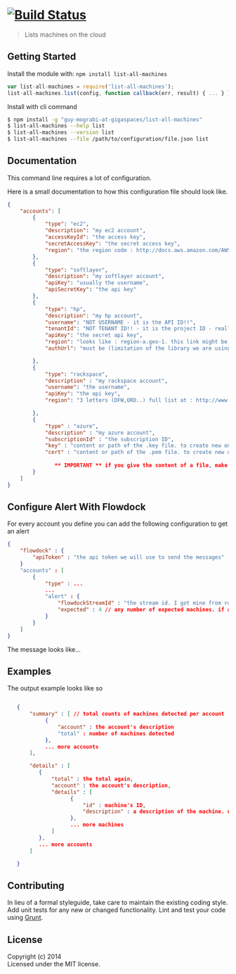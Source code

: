 #  [![Build Status](https://travis-ci.org/guy-mograbi-at-gigaspaces/list-all-machines.svg?branch=master)](http://travis-ci.org/guy-mograbi-at-gigaspaces/list-all-machines)

> Lists machines on the cloud



## Getting Started

Install the module with: `npm install list-all-machines`

```js
var list-all-machines = require('list-all-machines');
list-all-machines.list(config, function callback(err, result) { ... } );
```

Install with cli command

```sh
$ npm install -g "guy-mograbi-at-gigaspaces/list-all-machines"
$ list-all-machines --help list
$ list-all-machines --version list
$ list-all-machines --file /path/to/configuration/file.json list
```




## Documentation

This command line requires a lot of configuration.

Here is a small documentation to how this configuration file should look like.


```json
{
    "accounts": [
        {
            "type": "ec2",
            "description": "my ec2 account",
            "accessKeyId": "the access key",
            "secretAccessKey": "the secret access key",
            "region": "the region code : http://docs.aws.amazon.com/AWSEC2/latest/UserGuide/using-regions-availability-zones.html"
        },
        {
            "type": "softlayer",
            "description": "my softlayer account",
            "apiKey": "usually the username",
            "apiSecretKey": "the api key"
        },
        {
            "type": "hp",
            "description": "my hp account",
            "username": "NOT USERNAME - it is the API ID!!",
            "tenantId": "NOT TENANT ID!! - it is the project ID - really long number",
            "apiKey": "the secret api key",
            "region": "looks like : region-a.geo-1. this link might be helpful : https://docs.hpcloud.com/api/compute#3.2RegionsandAvailabilityZones",
            "authUrl": "must be (limitation of the library we are using): https://region-a.geo-1.identity.hpcloudsvc.com:35357/"

        },
        {
            "type": "rackspace",
            "description" : "my rackspace account",
            "username": "the username",
            "apiKey": "the api key",
            "region": "3 letters (DFW,ORD..) full list at : http://www.rackspace.com/knowledge_center/article/about-regions "

        },
        {
            "type" : "azure",
            "description" : "my azure account",
            "subscriptionId" : "the subscription ID",
            "key" : "content or path of the .key file. to create new one see : https://github.com/pkgcloud/pkgcloud/blob/master/docs/providers/azure.md#azure-manage-cert ",
            "cert" : "content or path of the .pem file. to create new one see : https://github.com/pkgcloud/pkgcloud/blob/master/docs/providers/azure.md#azure-manage-cert"
    
               ** IMPORTANT ** if you give the content of a file, make sure to remove newlines and replace them with the \n character. you can use "http://stackoverflow.com/questions/26451551/how-to-convert-multiline-file-into-a-string-in-bash-with-newline-character" to automate this.. 
        }
    ]
}
```


## Configure Alert With Flowdock

For every account you define you can add the following configuration to get an alert

```json
{
    "flowdock" : {
        "apiToken" : "the api token we will use to send the messages"
    }
    "accounts" : [
        {
            "type" : ...
            ...
            "alert" : {
                "flowdockStreamId" : "the stream id. I got mine from running GET on https://MY_TOKEN@api.flowdock.com/v1/flows",
                "expected" : 4 // any number of expected machines. if actual is higher, we send alert. otherwise we don't
            }
        }
    ]
}
```

The message looks like...

## Examples

The output example looks like so

```json

   {
       "summary" : [ // total counts of machines detected per account
            {
                "account" : the account's description
                "total" : number of machines detected
            },
            ... more accounts
       ],

       "details" : [
          {
              "total" : the total again,
              "account" : the account's description,
              "details" : [
                    {
                        "id" : machine's ID,
                        "description" : a description of the machine. usually its name.
                    },
                    ... more machines
              ]
          },
          ... more accounts
       ]

   }

```


## Contributing

In lieu of a formal styleguide, take care to maintain the existing coding style. Add unit tests for any new or changed functionality. Lint and test your code using [Grunt](http://gruntjs.com).


## License

Copyright (c) 2014   
Licensed under the MIT license.
